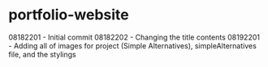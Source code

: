 # portfolio-website

08182201 - Initial commit
08182202 - Changing the title contents
08192201 - Adding all of images for project (Simple Alternatives), simpleAlternatives file, and the stylings
